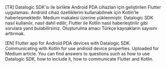 [TR]
Datalogic SDK'sı ile birlikte Android PDA cihazları için geliştirilen Flutter uygulaması. Android cihaz özelliklerini kullanabilmek için Kotlin'le haberleşmektedir. 
Medium makalesi üzerine yüklenmiştir. Datalogic SDK nasıl kullanılır, nasıl dahil edilir, Flutter ile Kotlin nasıl haberleştirilir gibi sorulara yanıt bulabilirsiniz.
Oluşturulma amacı Türkçe kaynakların sayısını arttırmak.




[EN]
Flutter app for Android PDA devices with Datalogic SDK. Communicating with Kotlin for use android device properties.
Uploaded for Medium article. You can find answers to questions such as how to use Datalogic SDK, how to include it, how to communicate Flutter and Kotlin.



